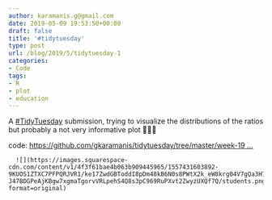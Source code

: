```yaml
---
author: karamanis.g@gmail.com
date: 2019-05-09 19:53:50+00:00
draft: false
title: '#tidytuesday'
type: post
url: /blog/2019/5/tidytuesday-1
categories:
- Code
tags:
- R
- plot
- education
---
```


A [#TidyTuesday](https://twitter.com/hashtag/TidyTuesday?src=hash) submission, trying to visualize the distributions of the ratios but probably a not very informative plot 🤷🏽‍♀️

code: [https://github.com/gkaramanis/tidytuesday/tree/master/week-19 …](https://t.co/AoVRF1eq0P)


  
      ![](https://images.squarespace-cdn.com/content/v1/4f3f61bae4b063b909445965/1557431603892-9KUOS1ZTXC7PFPQRJVR1/ke17ZwdGBToddI8pDm48kB6N0s8PWtX2k_eW8krg04V7gQa3H78H3Y0txjaiv_0fDoOvxcdMmMKkDsyUqMSsMWxHk725yiiHCCLfrh8O1z5QPOohDIaIeljMHgDF5CVlOqpeNLcJ80NK65_fV7S1UUPKOmO-J47BDGPeAjKBgw7xgmaTgorvVRLpehS4Q8s3pC969RuPXvt2ZwyzUXQf7Q/students.png?format=original)

